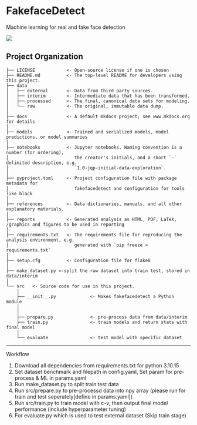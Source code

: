 # FakefaceDetect
Machine learning for real and fake face detection

<a target="_blank" href="https://cookiecutter-data-science.drivendata.org/">
    <img src="https://img.shields.io/badge/CCDS-Project%20template-328F97?logo=cookiecutter" />
</a>


## Project Organization

```
├── LICENSE            <- Open-source license if one is chosen
├── README.md          <- The top-level README for developers using this project.
├── data
│   ├── external       <- Data from third party sources.
│   ├── interim        <- Intermediate data that has been transformed.
│   ├── processed      <- The final, canonical data sets for modeling.
│   └── raw            <- The original, immutable data dump.
│
├── docs               <- A default mkdocs project; see www.mkdocs.org for details
│
├── models             <- Trained and serialized models, model predictions, or model summaries
│
├── notebooks          <- Jupyter notebooks. Naming convention is a number (for ordering),
│                         the creator's initials, and a short `-` delimited description, e.g.
│                         `1.0-jqp-initial-data-exploration`.
│
├── pyproject.toml     <- Project configuration file with package metadata for 
│                         fakefacedetect and configuration for tools like black
│
├── references         <- Data dictionaries, manuals, and all other explanatory materials.
│
├── reports            <- Generated analysis as HTML, PDF, LaTeX, /graphics and figures to be used in reporting
│
├── requirements.txt   <- The requirements file for reproducing the analysis environment, e.g.
│                         generated with `pip freeze > requirements.txt`
│
├── setup.cfg          <- Configuration file for flake8
│
├── make_dataset.py <-split the raw dataset into train test, stored in data/interim
│
└── src   <- Source code for use in this project.
    │
    ├── __init__.py             <- Makes fakefacedetect a Python module
    │
    │
    ├── prepare.py              <- pre-process data from data/interim 
    ├── train.py                <- train models and return stats with final model
    │
    └── evaluate                <- test model with specific dataset
```

--------

Workflow
1. Download all dependencies from requirements.txt for python 3.10.15
2. Set dataset benchmark and filepath in config.yaml, Set param for pre-process & ML in params.yaml
3. Run make_dataset.py to split train test data
4. Run src/prepare.py to pre-processd data into npy array (please run for train and test seperately[define in params.yaml])
5. Run src/train.py to train model with c-v, then output final model performance (include hyperparameter tuning)
6. For evaluate.py which is used to test external dataset (Skip train stage)

